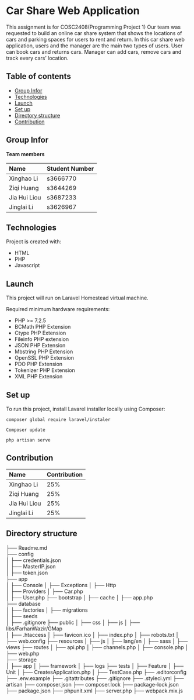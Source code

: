# Car Share Web Application

This assignment is for COSC2408(Programming Project 1) Our team was requested to build an online car share system that shows the locations of cars and parking spaces for users to rent and return. In this car share web application, users and the manager are the main two types of users. User can book cars and returns cars. Manager can add cars, remove cars and track every cars’ location.



## Table of contents
* [Group Infor](#group-infor)
* [Technologies](#technologies)
* [Launch](#launch)
* [Set up](#set-up)
* [Directory structure](#directory-structure)
* [Contribution](#contribution)


## Group Infor
__Team members__    


| Name         | Student Number |
| :----------- | -------------- |
| Xinghao Li   |    s3666770    |
| Ziqi Huang   |    s3644269    |   
| Jia Hui Liou |    s3687233    |
| Jinglai Li   |    s3626967    |

## Technologies
Project is created with:

* HTML
* PHP 
* Javascript


## Launch
This project will run on Laravel Homestead virtual machine. 

Required minimum hardware requirements:
* PHP >= 7.2.5
* BCMath PHP Extension
* Ctype PHP Extension
* Fileinfo PHP extension
* JSON PHP Extension
* Mbstring PHP Extension
* OpenSSL PHP Extension
* PDO PHP Extension
* Tokenizer PHP Extension
* XML PHP Extension


## Set up

To run this project, install Lavarel installer locally using Composer:

```
composer global require laravel/instaler
```
```
Composer update
```
```
php artisan serve
```


## Contribution  
| Name         | Contribution |
| :----------- | ------------ |
| Xinghao Li   |      25%     |
| Ziqi Huang   |      25%     |   
| Jia Hui Liou |      25%     |
| Jinglai Li   |      25%     |



## Directory structure
├── Readme.md                                          
├── config                      
│   ├── credentials.json  
│   ├── MasterIP.json      
│   ├── token.json      
├── app   
│   ├── Console
│   ├── Exceptions 
│   ├── Http   
│   ├── Providers
│   ├── Car.php          
│   ├── User.php 
├── bootstrap 
│   ├── cache
│   ├── app.php                                               
├── database                      
│   ├── factories
│   ├── migrations    
│   ├── seeds   
│   ├── .gitignore
├── public 
│   ├── css
│   ├── js
│   ├── libs/FarhanWazir/GMap  
│   ├── .htaccess
│   ├── favicon.ico
│   ├── index.php
│   ├── robots.txt
│   ├── web.config
├── resources
│   ├── js
│   ├── lang/en
│   ├── sass
│   ├── views
├── routes
│   ├── api.php
│   ├── channels.php
│   ├── console.php
│   ├── web.php                                          
├── storage                     
│   ├── app
│   ├── framework
│   ├── logs
├── tests
│   ├── Feature
│   ├── Unit
│   ├── CreatesApplication.php
│   ├── TestCase.php
├── .editorconfig
├── .env.example
├── .gitattributes
├── .gitignore
├── .styleci.yml
├── artisan
├── composer.json
├── composer.lock
├── package-lock.json
├── package.json
├── phpunit.xml
├── server.php
├── webpack.mix.js

















